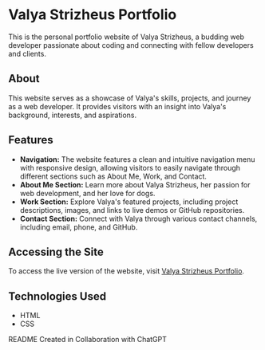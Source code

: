 # Valya Strizheus Portfolio

This is the personal portfolio website of Valya Strizheus, a budding web developer passionate about coding and connecting with fellow developers and clients.

## About

This website serves as a showcase of Valya's skills, projects, and journey as a web developer. It provides visitors with an insight into Valya's background, interests, and aspirations.

## Features

- **Navigation:** The website features a clean and intuitive navigation menu with responsive design, allowing visitors to easily navigate through different sections such as About Me, Work, and Contact.
- **About Me Section:** Learn more about Valya Strizheus, her passion for web development, and her love for dogs.
- **Work Section:** Explore Valya's featured projects, including project descriptions, images, and links to live demos or GitHub repositories.
- **Contact Section:** Connect with Valya through various contact channels, including email, phone, and GitHub.

## Accessing the Site

To access the live version of the website, visit [Valya Strizheus Portfolio](https://valyastriz.github.io/Valya-Strizheus-Portfolio/).

## Technologies Used

- HTML
- CSS

README Created in Collaboration with ChatGPT
